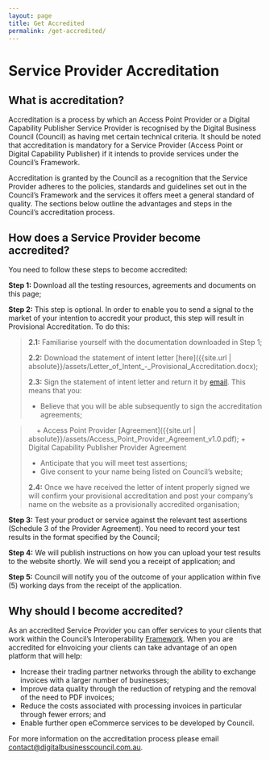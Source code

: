 ```yaml
---
layout: page
title: Get Accredited
permalink: /get-accredited/
---
```


# Service Provider Accreditation

## What is accreditation? 

Accreditation is a process by which an Access Point Provider or a Digital Capability Publisher Service Provider is recognised by the Digital Business Council (Council) as having met certain technical criteria. It should be noted that accreditation is mandatory for a Service Provider (Access Point or Digital Capability Publisher) if it intends to provide services under the Council’s Framework.

Accreditation is granted by the Council as a recognition that the Service Provider adheres to the policies, standards and guidelines set out in the Council’s Framework and the services it offers meet a general standard of quality. The sections below outline the advantages and steps in the Council’s accreditation process.

## How does a Service Provider become accredited?

You need to follow these steps to become accredited:

**Step 1:** Download all the testing resources, agreements and documents on this page;

**Step 2:** This step is optional. In order to enable you to send a signal to the market of your intention to accredit your product, this step will result in Provisional Accreditation. To do this:

> **2.1:** Familiarise yourself with the documentation downloaded in Step 1; 
>
> **2.2:** Download the statement of intent letter [here]({{site.url | absolute}}/assets/Letter_of_Intent_-_Provisional_Accreditation.docx);
>
> **2.3:** Sign the statement of intent letter and return it by [email](Mailto:contact@digitalbusinesscouncil.com.au). This means that you:
>
> + Believe that you will be able subsequently to sign the accreditation agreements; 

>     + Access Point Provider [Agreement]({{site.url | absolute}}/assets/Access_Point_Provider_Agreement_v1.0.pdf);
>     + Digital Capability Publisher Provider Agreement
> + Anticipate that you will meet test assertions;
> + Give consent to your name being listed on Council’s website; 
>
> **2.4:** Once we have received the letter of intent properly signed we will confirm your provisional accreditation and post your company’s name on the website as a provisionally accredited organisation;

**Step 3:** Test your product or service against the relevant test assertions (Schedule 3 of the Provider Agreement). You need to record your test results in the format specified by the Council;

**Step 4:** We will publish instructions on how you can upload your test results to the website shortly. We will send you a receipt of application; and

**Step 5:** Council will notify you of the outcome of your application within five (5) working days from the receipt of the application.


## Why should I become accredited?

As an accredited Service Provider you can offer services to your clients that work within the Council’s Interoperability [Framework](https://digital-business-council.github.io/interoperability-framework/). When you are accredited for eInvoicing your clients can take advantage of an open platform that will help:

+ Increase their trading partner networks through the ability to exchange invoices with a larger number of businesses;
+ Improve data quality through the reduction of retyping and the removal of the need to PDF invoices;
+ Reduce the costs associated with processing invoices in particular through fewer errors; and
+ Enable further open eCommerce services to be developed by Council.

For more information on the accreditation process please email [contact@digitalbusinesscouncil.com.au](Mailto:contact@digitalbusinesscouncil.com.au).
